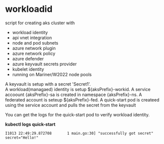 # workloadid
script for creating aks cluster with 
- workload identity
- api vnet integration
- node and pod subnets
- azure network plugin
- azure network policy
- azure defender
- azure keyvault secrets provider
- kubelet identity
- running on Mariner/W2022 node pools

A keyvault is setup with a secret 'Secret1'.<br>
A workload(managaed) identity is setup ${aksPrefix}-workid.
A service accoount {aksPrefix}-sa is created in namespace {aksPrefix}-ns.
A federated account is seteup ${aksPrefix}-fed.
A quick-start pod is createed using the service account and pulls the secret from the keyvault

You can get the logs for the quick-start pod to verify workload identity. 
   
**kubectl logs quick-start**

```script
I1013 22:49:29.872708       1 main.go:30] "successfully got secret" secret="Hello!"
```
